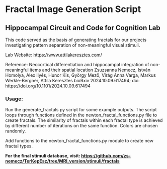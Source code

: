 # Fractal Image Generation Script
## Hippocampal Circuit and Code for Cognition Lab

This code served as the basis of generating fractals for our projects investigating pattern separation of non-meaningful visual stimuli.

Lab Website: https://www.attilakeresztes.com/

Reference: 
Neocortical differentiation and hippocampal integration of non-meaningful items and their spatial location
Zsuzsanna Nemecz, István Homolya, Alex Ilyés, Hunor Kis, György Mező, Virág Anna Varga, Markus Werkle-Bergner, Attila Keresztes
bioRxiv 2024.10.09.617494; doi: https://doi.org/10.1101/2024.10.09.617494 

### Usage:
Run the generate_fractals.py script for some example outputs. The script loops through functions defined in the newton_fractal_functions.py file to create fractals. The similarity of fractals within each fractal type is achieved by different number of iterations on the same function. Colors are chosen randomly.

Add functions to the newton_fractal_functions.py module to create new fractal types.


**For the final stimuli database, visit: https://github.com/zs-nemecz/TerKepEsz/tree/MRI_version/stimuli/fractals** 
